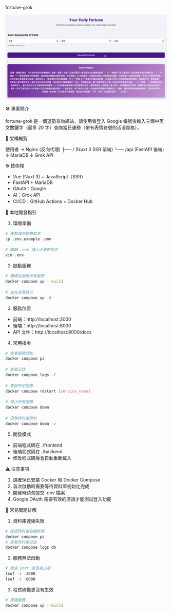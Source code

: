 fortune-grok

![Example](./screeshot.jpg)

🛠 專案簡介

fortune-grok 是一個運勢查詢網站，讓使用者登入 Google 帳號後輸入三個中英文關鍵字（最多 20 字）查詢當日運勢（帶有表情符號的活潑風格）。

🔗 架構概覽

使用者 → Nginx (反向代理)
├── / (Nuxt 3 SSR 前端)
└── /api (FastAPI 後端)
↓
MariaDB
↓
Grok API

⚙️ 技術棧

- Vue (Nuxt 3) + JavaScript（SSR）
- FastAPI + MariaDB
- OAuth：Google
- AI：Grok API
- CI/CD：GitHub Actions + Docker Hub

🚀 本地開發指引

1. 環境準備

```bash
# 複製環境變數範本
cp .env.example .env

# 編輯 .env 填入必要的設定
vim .env
```

2. 啟動服務

```bash
# 構建並啟動所有服務
docker compose up --build

# 或在背景執行
docker compose up -d
```

3. 服務位置

- 前端：http://localhost:3000
- 後端：http://localhost:8000
- API 文件：http://localhost:8000/docs

4. 常用指令

```bash
# 查看服務狀態
docker compose ps

# 查看日誌
docker compose logs -f

# 重啟特定服務
docker compose restart [service_name]

# 停止所有服務
docker compose down

# 清除資料庫資料
docker compose down -v
```

5. 開發模式

- 前端程式碼在 ./frontend
- 後端程式碼在 ./backend
- 修改程式碼後會自動重新載入

⚠️ 注意事項

1. 請確保已安裝 Docker 和 Docker Compose
2. 首次啟動時需要等待資料庫初始化完成
3. 開發時請勿提交 .env 檔案
4. Google OAuth 需要有效的憑證才能測試登入功能

🔧 常見問題排解

1. 資料庫連線失敗

```bash
# 確認資料庫容器狀態
docker compose ps
# 查看資料庫日誌
docker compose logs db
```

2. 服務無法啟動

```bash
# 檢查 port 是否被占用
lsof -i :3000
lsof -i :8000
```

3. 程式碼變更沒有生效

```bash
# 重建服務
docker compose up --build
```
